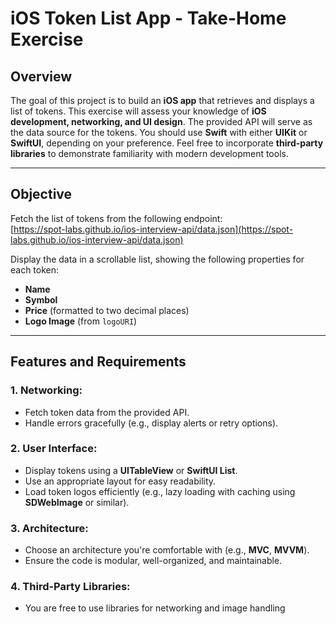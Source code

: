 # iOS Token List App - Take-Home Exercise

## Overview

The goal of this project is to build an **iOS app** that retrieves and displays a list of tokens. This exercise will assess your knowledge of **iOS development, networking, and UI design**. The provided API will serve as the data source for the tokens. You should use **Swift** with either **UIKit** or **SwiftUI**, depending on your preference. Feel free to incorporate **third-party libraries** to demonstrate familiarity with modern development tools.

---

## Objective

Fetch the list of tokens from the following endpoint:  
[https://spot-labs.github.io/ios-interview-api/data.json](https://spot-labs.github.io/ios-interview-api/data.json)

Display the data in a scrollable list, showing the following properties for each token:
- **Name**  
- **Symbol**  
- **Price** (formatted to two decimal places)  
- **Logo Image** (from `logoURI`)

---

## Features and Requirements

### 1. Networking:
- Fetch token data from the provided API.  
- Handle errors gracefully (e.g., display alerts or retry options).

### 2. User Interface:
- Display tokens using a **UITableView** or **SwiftUI List**.  
- Use an appropriate layout for easy readability.  
- Load token logos efficiently (e.g., lazy loading with caching using **SDWebImage** or similar).

### 3. Architecture:
- Choose an architecture you're comfortable with (e.g., **MVC**, **MVVM**).  
- Ensure the code is modular, well-organized, and maintainable.

### 4. Third-Party Libraries:
- You are free to use libraries for networking and image handling
